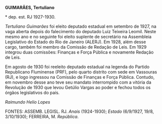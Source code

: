 **GUIMARÃES, Tertuliano**

\* dep. est. RJ 1927-1930.

*Tertuliano Guimarães* foi eleito deputado estadual em setembro de 1927,
na vaga aberta depois do falecimento do deputado Luiz Teixeira Leomil.
Neste mesmo ano e no seguinte foi eleito suplente de secretário na
Assembleia Legislativo do Estado do Rio de Janeiro (ALERJ). Em 1928,
além desse cargo, também foi membro da Comissão de Redação de Leis. Em
1929 integrou duas comissões: Finanças e Força Pública e novamente
Redação de Leis.

Em agosto de 1930 foi reeleito deputado estadual na legenda do Partido
Republicano Fluminense (PRF), pelo quarto distrito com sede em Vassouras
(RJ), e logo ingressou na Comissão de Finanças e Força Pública. Contudo,
em novembro desse ano teve seu mandato interrompido com a vitória da
Revolução de 1930 que levou Getúlio Vargas ao poder e fechou todos os
órgãos legislativos do país.

*Raimundo Helio Lopes*

FONTES: ASSEMB. LEGISL. RJ. *Anais* (1924-1930); *Estado* (6/9/1927,
19/8, 3/10/1930); FERREIRA, M. *República*.
